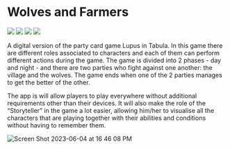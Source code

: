 # Wolves and Farmers
[![](https://img.shields.io/badge/iOS-16.0-orange)](#)
[![](https://img.shields.io/badge/Platforms-iPhone-blue)](#)
[![](https://img.shields.io/badge/Category-Game-brightgreen)](#)
[![](https://img.shields.io/badge/Technologies-SwiftUI%20%7C%20Multipeer-yellow)](#)

A digital version of the party card game Lupus in Tabula. In this game there are different roles associated to characters and each of them can perform different actions during the game. The game is divided into 2 phases - day and night - and there are two parties who fight against one another: the village and the wolves. The game ends when one of the 2 parties manages to get the better of the other. 

The app is will allow players to play everywhere without additional requirements other than their devices. It will also make the role of the “Storyteller” in the game a lot easier, allowing him/her to visualise all the characters that are playing together with their abilities and conditions without having to remember them. 



![Screen Shot 2023-06-04 at 16 46 08 PM](https://github.com/antonio-scognamiglio/Wolves-Farmers/assets/62070103/41e3d02b-95f4-4679-a46e-e77c6d57b219)
